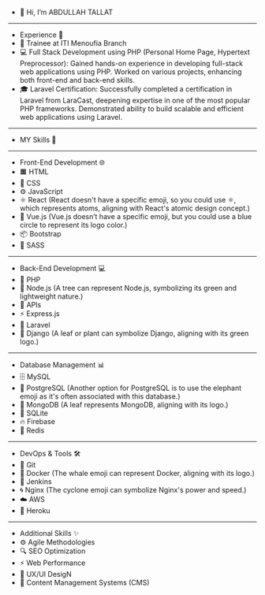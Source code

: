 -   👋 Hi, I’m ABDULLAH TALLAT 
---------------------------------------------------------------------------------------------------------------------------------------------------------------------------------------------------------    
- Experience 💼
-  📍 Trainee at ITI Menoufia Branch
-  💻 Full Stack Development using PHP (Personal Home Page, Hypertext Preprocessor): Gained hands-on experience in developing full-stack web applications using PHP. Worked on various projects, enhancing both 
    front-end and back-end skills.
-  🎓 Laravel Certification:  Successfully completed a certification in Laravel from LaraCast, deepening expertise in one of the most popular PHP frameworks. Demonstrated ability to build scalable and efficient web applications using Laravel.
-   ----------------------------------------------------------------------------------------------------------------------------------------------------------------------------------------------------------------
-   MY Skills 🚀
-   -----------------------------------------
-   Front-End Development 🌐
-  🟧 HTML
-  🎨 CSS
-  ⚙️ JavaScript
-  ⚛️ React (React doesn't have a specific emoji, so you could use ⚛️, which represents atoms, aligning with React's atomic design concept.)
-  🔵 Vue.js (Vue.js doesn’t have a specific emoji, but you could use a blue circle to represent its logo color.)
-  📦 Bootstrap
-  🎨 SASS
-   -----------------------------------------
-  Back-End Development 💻
-  🐘 PHP
-  🌳 Node.js (A tree can represent Node.js, symbolizing its green and lightweight nature.)
-  🔗 APIs
-  ⚡ Express.js
-  🐘 Laravel
-  🌿 Django (A leaf or plant can symbolize Django, aligning with its green logo.)
-  -----------------------------------------
-  Database Management 📊
-  🗄️ MySQL
-  🐘 PostgreSQL (Another option for PostgreSQL is to use the elephant emoji as it's often associated with this database.)
-  🍃 MongoDB (A leaf represents MongoDB, aligning with its logo.)
-  💾 SQLite
-  🔥 Firebase
-  🔧 Redis
-  -----------------------------------------
-  DevOps & Tools 🛠️
-  🌳 Git
-  🐋 Docker (The whale emoji can represent Docker, aligning with its logo.)
-  🔧 Jenkins
-  🌀 Nginx (The cyclone emoji can symbolize Nginx's power and speed.)
-  ☁️ AWS
-  🚀 Heroku
-  -----------------------------------------
- Additional Skills ✨
- ⚙️ Agile Methodologies
- 🔍 SEO Optimization
- ⚡ Web Performance
- 🎨 UX/UI DesigN
- 📑 Content Management Systems (CMS)
